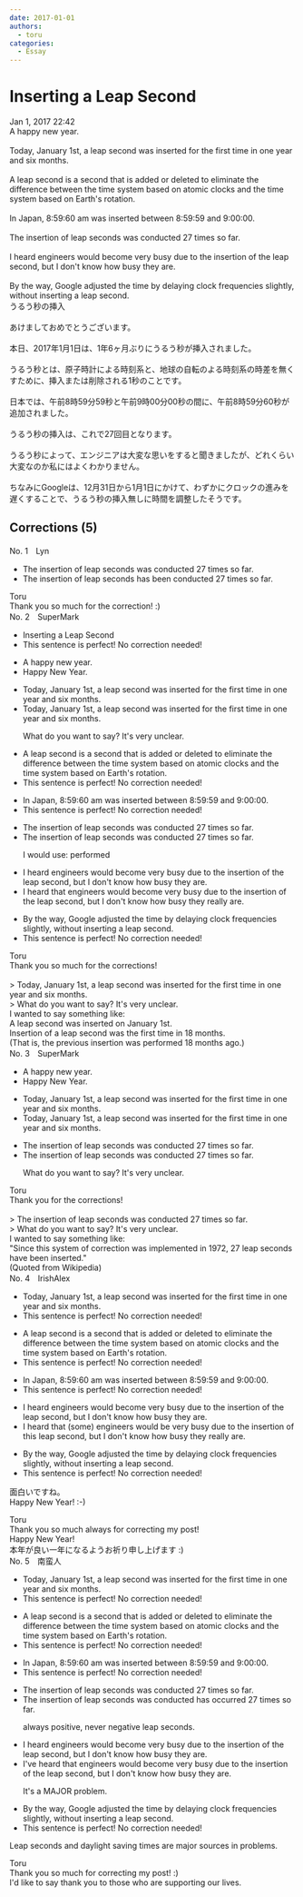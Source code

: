 ```yaml
---
date: 2017-01-01
authors:
  - toru
categories:
  - Essay
---
```


<h1 id="subject_show">Inserting a Leap Second</h1>
<div class="date">Jan 1, 2017 22:42</div>
<div id="post"><div id="body_show_ori">
A happy new year.<br/><br/>Today, January 1st, a leap second was inserted for the first time in one year and six months.<br/><br/>A leap second is a second that is added or deleted to eliminate the difference between the time system based on atomic clocks and the time system based on Earth's rotation.<br/><br/>In Japan, 8:59:60 am was inserted between 8:59:59 and 9:00:00.<br/><br/>The insertion of leap seconds was conducted 27 times so far.<br/><br/>I heard engineers would become very busy due to the insertion of the leap second, but I don't know how busy they are.<br/><br/>By the way, Google adjusted the time by delaying clock frequencies slightly, without inserting a leap second.
</div></div>

<!-- more -->

<div id="post_ja"><div id="body_show_mo">
うるう秒の挿入<br/><br/>あけましておめでとうございます。<br/><br/>本日、2017年1月1日は、1年6ヶ月ぶりにうるう秒が挿入されました。<br/><br/>うるう秒とは、原子時計による時刻系と、地球の自転のよる時刻系の時差を無くすために、挿入または削除される1秒のことです。<br/><br/>日本では、午前8時59分59秒と午前9時00分00秒の間に、午前8時59分60秒が追加されました。<br/><br/>うるう秒の挿入は、これで27回目となります。<br/><br/>うるう秒によって、エンジニアは大変な思いをすると聞きましたが、どれくらい大変なのか私にはよくわかりません。<br/><br/>ちなみにGoogleは、12月31日から1月1日にかけて、わずかにクロックの進みを遅くすることで、うるう秒の挿入無しに時間を調整したそうです。
</div></div>

## Corrections (5)
<div id="block"><div class="first_name"> No. 1　<span class="just_name">Lyn</span></div><div id="block2">
<ul class="correction_field">
<li class="incorrect">The insertion of leap seconds was conducted 27 times so far.</li>
<li class="corrected correct">
The insertion of leap seconds <span class="f_red">has been</span> conducted 27 times so far.
</li>
</ul>
</div><div class="name"><span class="just_name">Toru</span><br>
Thank you so much for the correction! :)
</div>
</div>
<div id="block"><div class="first_name"> No. 2　<span class="just_name">SuperMark</span></div><div id="block2">
<ul class="correction_field">
<li class="incorrect">Inserting a Leap Second</li>
<li class="corrected perfect">This sentence is perfect! No correction needed!</li>
</ul>
<ul class="correction_field">
<li class="incorrect">A happy new year.</li>
<li class="corrected correct">
<span class="f_red">H</span>appy <span class="f_red">N</span>ew <span class="f_red">Y</span>ear.
</li>
</ul>
<ul class="correction_field">
<li class="incorrect">Today, January 1st, a leap second was inserted for the first time in one year and six months.</li>
<li class="corrected correct">
Today, January 1st, a leap second was inserted for the first time in one year and six months.
<p class="correction_comment">What do you want to say? It's very unclear.</p>
</li>
</ul>
<ul class="correction_field">
<li class="incorrect">A leap second is a second that is added or deleted to eliminate the difference between the time system based on atomic clocks and the time system based on Earth's rotation.</li>
<li class="corrected perfect">This sentence is perfect! No correction needed!</li>
</ul>
<ul class="correction_field">
<li class="incorrect">In Japan, 8:59:60 am was inserted between 8:59:59 and 9:00:00.</li>
<li class="corrected perfect">This sentence is perfect! No correction needed!</li>
</ul>
<ul class="correction_field">
<li class="incorrect">The insertion of leap seconds was conducted 27 times so far.</li>
<li class="corrected correct">
The insertion of leap seconds was conducted 27 times so far.
<p class="correction_comment">I would use: performed</p>
</li>
</ul>
<ul class="correction_field">
<li class="incorrect">I heard engineers would become very busy due to the insertion of the leap second, but I don't know how busy they are.</li>
<li class="corrected correct">
I heard <span class="f_blue">that </span>engineers would become very busy due to the insertion of the leap second, but I don't know how busy they <span class="f_blue">really </span>are.
</li>
</ul>
<ul class="correction_field">
<li class="incorrect">By the way, Google adjusted the time by delaying clock frequencies slightly, without inserting a leap second.</li>
<li class="corrected perfect">This sentence is perfect! No correction needed!</li>
</ul>
</div><div class="name"><span class="just_name">Toru</span><br>
Thank you so much for the corrections!<br/><br/>&gt; Today, January 1st, a leap second was inserted for the first time in one year and six months.<br/>&gt; What do you want to say? It's very unclear.<br/>I wanted to say something like:<br/>A leap second was inserted on January 1st.<br/>Insertion of a leap second was the first time in 18 months.<br/>(That is, the previous insertion was performed 18 months ago.)
</div>
</div>
<div id="block"><div class="first_name"> No. 3　<span class="just_name">SuperMark</span></div><div id="block2">
<ul class="correction_field">
<li class="incorrect">A happy new year.</li>
<li class="corrected correct">
<span class="f_red">H</span>appy <span class="f_red">N</span>ew <span class="f_red">Y</span>ear.
</li>
</ul>
<ul class="correction_field">
<li class="incorrect">Today, January 1st, a leap second was inserted for the first time in one year and six months.</li>
<li class="corrected correct">
Today, January 1st, a leap second was inserted for the first time in one year and six months.
</li>
</ul>
<ul class="correction_field">
<li class="incorrect">The insertion of leap seconds was conducted 27 times so far.</li>
<li class="corrected correct">
The insertion of leap seconds was conducted 27 times so far.
<p class="correction_comment">What do you want to say? It's very unclear.</p>
</li>
</ul>
</div><div class="name"><span class="just_name">Toru</span><br>
Thank you for the corrections!<br/><br/>&gt; The insertion of leap seconds was conducted 27 times so far.<br/>&gt; What do you want to say? It's very unclear.<br/>I wanted to say something like:<br/>"Since this system of correction was implemented in 1972, 27 leap seconds have been inserted."<br/>(Quoted from Wikipedia)
</div>
</div>
<div id="block"><div class="first_name"> No. 4　<span class="just_name">IrishAlex</span></div><div id="block2">
<ul class="correction_field">
<li class="incorrect">Today, January 1st, a leap second was inserted for the first time in one year and six months.</li>
<li class="corrected perfect">This sentence is perfect! No correction needed!</li>
</ul>
<ul class="correction_field">
<li class="incorrect">A leap second is a second that is added or deleted to eliminate the difference between the time system based on atomic clocks and the time system based on Earth's rotation.</li>
<li class="corrected perfect">This sentence is perfect! No correction needed!</li>
</ul>
<ul class="correction_field">
<li class="incorrect">In Japan, 8:59:60 am was inserted between 8:59:59 and 9:00:00.</li>
<li class="corrected perfect">This sentence is perfect! No correction needed!</li>
</ul>
<ul class="correction_field">
<li class="incorrect">I heard engineers would become very busy due to the insertion of the leap second, but I don't know how busy they are.</li>
<li class="corrected correct">
I heard that (some) engineers would be very busy due to the insertion of th<span class="f_blue">is</span> leap second, but I don't know how busy they <span class="f_blue">really </span>are.
</li>
</ul>
<ul class="correction_field">
<li class="incorrect">By the way, Google adjusted the time by delaying clock frequencies slightly, without inserting a leap second.</li>
<li class="corrected perfect">This sentence is perfect! No correction needed!</li>
</ul>
<p class="comment_small">
 面白いですね。
 <br/>
 Happy New Year! :-)
</p>

</div><div class="name"><span class="just_name">Toru</span><br>
Thank you so much always for correcting my post!<br/>Happy New Year!<br/>本年が良い一年になるようお祈り申し上げます :)
</div>
</div>
<div id="block"><div class="first_name"> No. 5　<span class="just_name">南蛮人</span></div><div id="block2">
<ul class="correction_field">
<li class="incorrect">Today, January 1st, a leap second was inserted for the first time in one year and six months.</li>
<li class="corrected perfect">This sentence is perfect! No correction needed!</li>
</ul>
<ul class="correction_field">
<li class="incorrect">A leap second is a second that is added or deleted to eliminate the difference between the time system based on atomic clocks and the time system based on Earth's rotation.</li>
<li class="corrected perfect">This sentence is perfect! No correction needed!</li>
</ul>
<ul class="correction_field">
<li class="incorrect">In Japan, 8:59:60 am was inserted between 8:59:59 and 9:00:00.</li>
<li class="corrected perfect">This sentence is perfect! No correction needed!</li>
</ul>
<ul class="correction_field">
<li class="incorrect">The insertion of leap seconds was conducted 27 times so far.</li>
<li class="corrected correct">
The insertion of leap seconds <span class="sline"><span class="f_red">was conducted</span></span> <span class="f_blue">has occurred</span> 27 times so far.
<p class="correction_comment">always positive, never negative leap seconds.</p>
</li>
</ul>
<ul class="correction_field">
<li class="incorrect">I heard engineers would become very busy due to the insertion of the leap second, but I don't know how busy they are.</li>
<li class="corrected correct">
I<span class="f_gray">'ve</span> heard <span class="f_blue">that</span> engineers would become very busy due to the insertion of the leap second, but I don't know how busy they are.
<p class="correction_comment">It's a MAJOR problem.</p>
</li>
</ul>
<ul class="correction_field">
<li class="incorrect">By the way, Google adjusted the time by delaying clock frequencies slightly, without inserting a leap second.</li>
<li class="corrected perfect">This sentence is perfect! No correction needed!</li>
</ul>
<p class="comment_small">
 Leap seconds and daylight saving times are major sources in problems.
</p>

</div><div class="name"><span class="just_name">Toru</span><br>
Thank you so much for correcting my post! :)<br/>I'd like to say thank you to those who are supporting our lives.
</div>
</div>
